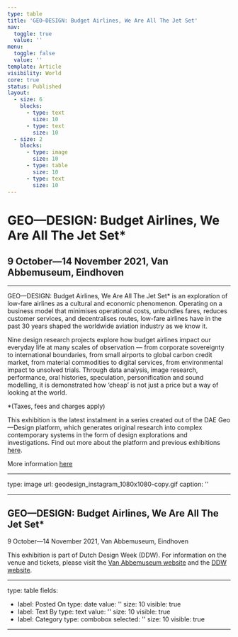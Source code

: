 ```yaml
---
type: table
title: 'GEO—DESIGN: Budget Airlines, We Are All The Jet Set'
nav:
  toggle: true
  value: ''
menu:
  toggle: false
  value: ''
template: Article
visibility: World
core: true
status: Published
layout:
  - size: 6
    blocks:
      - type: text
        size: 10
      - type: text
        size: 10
  - size: 2
    blocks:
      - type: image
        size: 10
      - type: table
        size: 10
      - type: text
        size: 10
---
```


# GEO—DESIGN: Budget Airlines, We Are All The Jet Set*

## 9 October—14 November 2021, Van Abbemuseum, Eindhoven

---

GEO—DESIGN: Budget Airlines, We Are All The Jet Set* is an exploration of low-fare airlines as a cultural and economic phenomenon. Operating on a business model that minimises operational costs, unbundles fares, reduces customer services, and decentralises routes, low-fare airlines have in the past 30 years shaped the worldwide aviation industry as we know it. 

Nine design research projects explore how budget airlines impact our everyday life at many scales of observation — from corporate sovereignty to international boundaries, from small airports to global carbon credit market, from material commodities to digital services, from environmental impact to unsolved trials. Through data analysis, image research, performance, oral histories, speculation, personification and sound modelling, it is demonstrated how ‘cheap’ is not just a price but a way of looking at the world.

*(Taxes, fees and charges apply)

This exhibition is the latest instalment in a series created out of the DAE Geo—Design platform, which generates original research into complex contemporary systems in the form of design explorations and investigations. Find out more about the platform and previous exhibitions [here](https://www.designacademy.nl/p/research-and-debate/geodesign-platform).

More information [here](https://www.designacademy.nl/p/research-and-debate/geodesign-platform/geodesign-budget-airlines)

---

type: image
url: geodesign_instagram_1080x1080-copy.gif
caption: ''

---

## GEO—DESIGN: Budget Airlines, We Are All The Jet Set*

9 October—14 November 2021, 
Van Abbemuseum, Eindhoven

This exhibition is part of Dutch Design Week (DDW).
For information on the venue and tickets, please visit the [Van Abbemuseum website](https://vanabbemuseum.nl/en/programme/programme/geo-design-budget-airlines/) and the [DDW website](https://ddw.nl/en/tickets).

---

type: table
fields:
  - label: Posted On
    type: date
    value: ''
    size: 10
    visible: true
  - label: Text By
    type: text
    value: ''
    size: 10
    visible: true
  - label: Category
    type: combobox
    selected: ''
    size: 10
    visible: true

---
